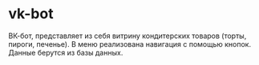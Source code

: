 # vk-bot
ВК-бот, представляет из себя витрину кондитерских товаров (торты, пироги, печенье). В меню реализована навигация с помощью кнопок. Данные берутся из базы данных.
